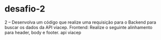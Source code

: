 # desafio-2

2 – Desenvolva um código que realize uma requisição para o Backend para buscar os dados da API
viacep.
Frontend: Realize o seguinte alinhamento para header, body e footer.
api viacep

